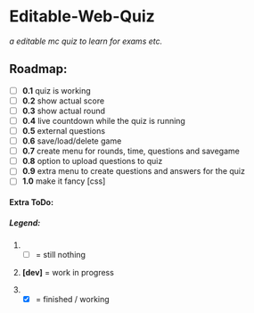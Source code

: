 
# Editable-Web-Quiz

_a editable mc quiz to learn for exams etc._

## Roadmap:

- [ ] **0.1** quiz is working   
- [ ] **0.2** show actual score   
- [ ] **0.3** show actual round   
- [ ] **0.4** live countdown while the quiz is running   
- [ ] **0.5** external questions
- [ ] **0.6** save/load/delete game    
- [ ] **0.7** create menu for rounds, time, questions and savegame
- [ ] **0.8** option to upload questions to quiz
- [ ] **0.9** extra menu to create questions and answers for the quiz     
- [ ] **1.0** make it fancy [css]

#### Extra ToDo:



##### Legend:

1. - [ ] = still nothing

2. **[dev]** = work in progress

3. - [X] = finished / working
